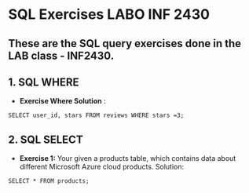 # SQL Exercises LABO INF 2430
 These are the SQL query exercises done in the LAB class - INF2430.
 ---
 ## **1. SQL WHERE**
 - **Exercise Where Solution** :
 ```
 SELECT user_id, stars FROM reviews WHERE stars =3;
 ```
 ## **2. SQL SELECT**
  - **Exercise 1:**
   Your given a products table, which contains data about different Microsoft Azure cloud products.
   Solution:
 ```
 SELECT * FROM products;
 ```
